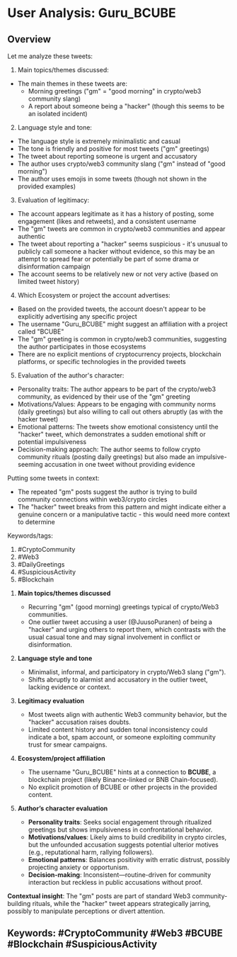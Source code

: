 # User Analysis: Guru_BCUBE

## Overview

<think>
Let me analyze these tweets:

1. Main topics/themes discussed:
- The main themes in these tweets are:
  - Morning greetings ("gm" = "good morning" in crypto/web3 community slang)
  - A report about someone being a "hacker" (though this seems to be an isolated incident)

2. Language style and tone:
- The language style is extremely minimalistic and casual
- The tone is friendly and positive for most tweets ("gm" greetings)
- The tweet about reporting someone is urgent and accusatory
- The author uses crypto/web3 community slang ("gm" instead of "good morning")
- The author uses emojis in some tweets (though not shown in the provided examples)

3. Evaluation of legitimacy:
- The account appears legitimate as it has a history of posting, some engagement (likes and retweets), and a consistent username
- The "gm" tweets are common in crypto/web3 communities and appear authentic
- The tweet about reporting a "hacker" seems suspicious - it's unusual to publicly call someone a hacker without evidence, so this may be an attempt to spread fear or potentially be part of some drama or disinformation campaign
- The account seems to be relatively new or not very active (based on limited tweet history)

4. Which Ecosystem or project the account advertises:
- Based on the provided tweets, the account doesn't appear to be explicitly advertising any specific project
- The username "Guru_BCUBE" might suggest an affiliation with a project called "BCUBE"
- The "gm" greeting is common in crypto/web3 communities, suggesting the author participates in those ecosystems
- There are no explicit mentions of cryptocurrency projects, blockchain platforms, or specific technologies in the provided tweets

5. Evaluation of the author's character:
- Personality traits: The author appears to be part of the crypto/web3 community, as evidenced by their use of the "gm" greeting
- Motivations/Values: Appears to be engaging with community norms (daily greetings) but also willing to call out others abruptly (as with the hacker tweet)
- Emotional patterns: The tweets show emotional consistency until the "hacker" tweet, which demonstrates a sudden emotional shift or potential impulsiveness
- Decision-making approach: The author seems to follow crypto community rituals (posting daily greetings) but also made an impulsive-seeming accusation in one tweet without providing evidence

Putting some tweets in context:
- The repeated "gm" posts suggest the author is trying to build community connections within web3/crypto circles
- The "hacker" tweet breaks from this pattern and might indicate either a genuine concern or a manipulative tactic - this would need more context to determine

Keywords/tags:
1. #CryptoCommunity
2. #Web3
3. #DailyGreetings
4. #SuspiciousActivity
5. #Blockchain
</think>

1. **Main topics/themes discussed**  
   - Recurring "gm" (good morning) greetings typical of crypto/Web3 communities.  
   - One outlier tweet accusing a user (@JuusoPuranen) of being a "hacker" and urging others to report them, which contrasts with the usual casual tone and may signal involvement in conflict or disinformation.  

2. **Language style and tone**  
   - Minimalist, informal, and participatory in crypto/Web3 slang ("gm").  
   - Shifts abruptly to alarmist and accusatory in the outlier tweet, lacking evidence or context.  

3. **Legitimacy evaluation**  
   - Most tweets align with authentic Web3 community behavior, but the "hacker" accusation raises doubts.  
   - Limited content history and sudden tonal inconsistency could indicate a bot, spam account, or someone exploiting community trust for smear campaigns.  

4. **Ecosystem/project affiliation**  
   - The username "Guru_BCUBE" hints at a connection to **BCUBE**, a blockchain project (likely Binance-linked or BNB Chain-focused).  
   - No explicit promotion of BCUBE or other projects in the provided content.  

5. **Author’s character evaluation**  
   - **Personality traits**: Seeks social engagement through ritualized greetings but shows impulsiveness in confrontational behavior.  
   - **Motivations/values**: Likely aims to build credibility in crypto circles, but the unfounded accusation suggests potential ulterior motives (e.g., reputational harm, rallying followers).  
   - **Emotional patterns**: Balances positivity with erratic distrust, possibly projecting anxiety or opportunism.  
   - **Decision-making**: Inconsistent—routine-driven for community interaction but reckless in public accusations without proof.  

**Contextual insight**: The "gm" posts are part of standard Web3 community-building rituals, while the "hacker" tweet appears strategically jarring, possibly to manipulate perceptions or divert attention.  

Keywords: #CryptoCommunity #Web3 #BCUBE #Blockchain #SuspiciousActivity
---
